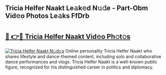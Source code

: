 ## Tricia Helfer Naakt Le𝚊k𝚎d N𝚞𝚍e - Part-Obm Vid𝚎o Photos Le𝚊ks FfDrb

# <h2><a href="http://fbax0pl.evod.top/?m=Tricia+Helfer+Naakt">🔗 👉🔴 Tricia Helfer Naakt Vid𝚎o Ph𝚘t𝚘s</a></h2>

[![Tricia Helfer Naakt N𝚞d𝚎s](https://i.imgur.com/8V9OHl7.gif)](http://fbax0pl.evod.top/?m=Tricia+Helfer+Naakt)
Online personality Tricia Helfer Naakt who shares lifestyle and dance-themed content, including solo and collaborative dance performances and vlogs. Tricia Helfer Naakt is a well-known public figure, recognized for his distinguished career in politics and diplomacy. 
